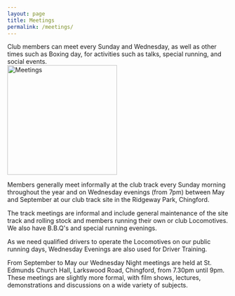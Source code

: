 ```yaml
---
layout: page
title: Meetings
permalink: /meetings/
---
```


<div class="perex">
  Club members can meet every Sunday and Wednesday, as well as other times such as Boxing day, for activities such as talks, special running, and social events.
</div>

<img src="{% asset_path pages/meetings-01.jpg %}" alt="Meetings" width="250" class="pull-right hidden-xs">

Members generally meet informally at the club track every Sunday morning throughout the year and on Wednesday evenings (from 7pm) between May and September at our club track site in the Ridgeway Park, Chingford.

The track meetings are informal and include general maintenance of the site track and rolling stock and members running their own or club Locomotives. We also have B.B.Q's and special running evenings.

As we need qualified drivers to operate the Locomotives on our public running days, Wednesday Evenings are also used for Driver Training.

From September to May our Wednesday Night meetings are held at St. Edmunds Church Hall, Larkswood Road, Chingford, from 7.30pm until 9pm. These meetings are slightly more formal, with film shows, lectures, demonstrations and discussions on a wide variety of subjects.
